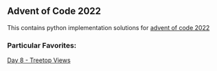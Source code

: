 ## Advent of Code 2022

This contains python implementation solutions for [advent of code 2022](https://adventofcode.com/2022)

### Particular Favorites:

[Day 8 - Treetop Views](day08/readme.md)